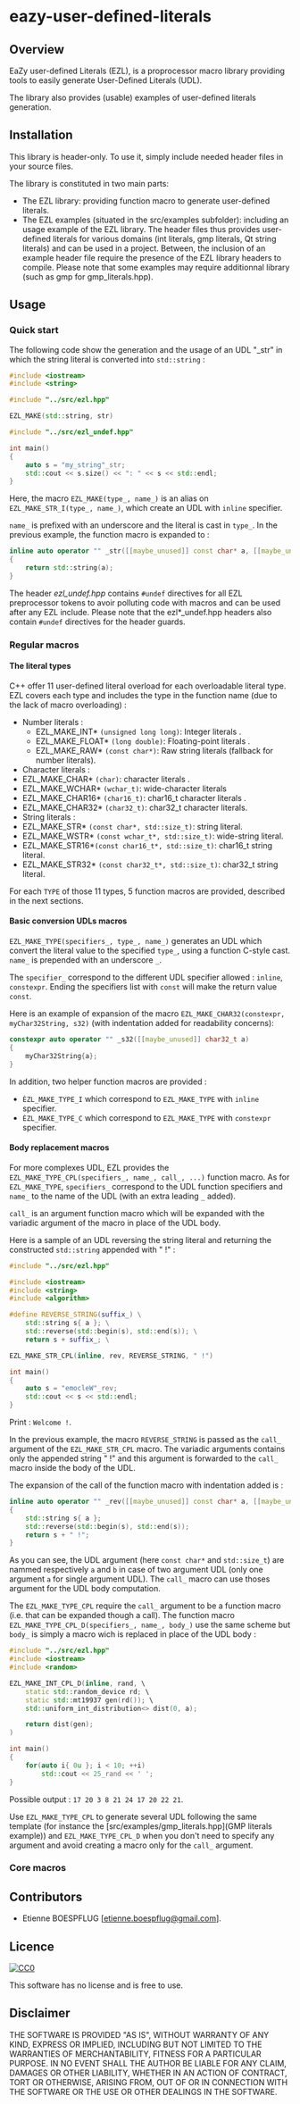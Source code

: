 # eazy-user-defined-literals

## Overview

EaZy user-defined Literals (EZL), is a proprocessor macro library providing tools to easily generate User-Defined Literals (UDL).

The library also provides (usable) examples of user-defined literals generation.

## Installation

This library is header-only. To use it, simply include needed header files in your source files.

The library is constituted in two main parts:
 - The EZL library: providing function macro to generate user-defined literals.
 - The EZL examples (situated in the src/examples subfolder): including an usage example of the EZL library. The header files thus provides user-defined literals for various domains (int literals, gmp literals, Qt string literals) and can be used in a project. Between, the inclusion of an example header file require the presence of the EZL library headers to compile. Please note that some examples  may require additionnal library (such as gmp for gmp_literals.hpp).

## Usage

### Quick start

The following code show the generation and the usage of an UDL "_str" in which the string literal is converted into ```std::string``` :

```c++
#include <iostream>
#include <string>

#include "../src/ezl.hpp"

EZL_MAKE(std::string, str)

#include "../src/ezl_undef.hpp"

int main()
{
    auto s = "my_string"_str;
    std::cout << s.size() << ": " << s << std::endl;
}
```

Here, the macro ```EZL_MAKE(type_, name_)``` is an alias on ```EZL_MAKE_STR_I(type_, name_)```, which create an UDL with ```inline``` specifier.

```name_``` is prefixed with an underscore and the literal is cast in ```type_```. In the previous example, the function macro is expanded to :

```c++
inline auto operator "" _str([[maybe_unused]] const char* a, [[maybe_unused]] std::size_t b)
{
    return std::string(a);
}
```

The header *ezl_undef.hpp* contains ```#undef``` directives for all EZL preprocessor tokens to avoir polluting code with macros and can be used after any EZL include. Please note that the ezl*_undef.hpp headers also contain ```#undef``` directives for the header guards.

### Regular macros

#### The literal types

C++ offer 11 user-defined literal overload for each overloadable literal type. EZL covers each type and includes the type in the function name (due to the lack of macro overloading) :

 - Number literals :
    - EZL_MAKE_INT\* ```(unsigned long long)```: Integer literals .
    - EZL_MAKE_FLOAT\* ```(long double)```: Floating-point literals .
    - EZL_MAKE_RAW\* ```(const char*)```: Raw string literals (fallback for number literals).
 - Character literals :
  - EZL_MAKE_CHAR\* ```(char)```: character literals .
  - EZL_MAKE_WCHAR\* ```(wchar_t)```: wide-character literals
  - EZL_MAKE_CHAR16\* ```(char16_t)```: char16_t character literals .
  - EZL_MAKE_CHAR32\* ```(char32_t)```: char32_t character literals.
 - String literals :
  - EZL_MAKE_STR\* ```(const char*, std::size_t)```: string literal.
  - EZL_MAKE_WSTR\* ```(const wchar_t*, std::size_t)```: wide-string literal.
  - EZL_MAKE_STR16\*```(const char16_t*, std::size_t)```: char16_t string literal.
  - EZL_MAKE_STR32\*  ```(const char32_t*, std::size_t)```: char32_t string literal.

For each ```TYPE``` of those 11 types, 5 function macros are provided, described in the next sections.

#### Basic conversion UDLs macros

```EZL_MAKE_TYPE(specifiers_, type_, name_)``` generates an UDL which convert the literal value to the specified ```type_```, using a function C-style cast. ```name_``` is prepended with an underscore ```_```.

The ```specifier_``` correspond to the different UDL specifier allowed : ```inline```, ```constexpr```. Ending the specifiers list with ```const``` will make the return value ```const```.

Here is an example of expansion of the macro ```EZL_MAKE_CHAR32(constexpr, myChar32String, s32)``` (with indentation added for readability concerns):

```c++
constexpr auto operator "" _s32([[maybe_unused]] char32_t a)
{
    myChar32String{a};
}
```

In addition, two helper function macros are provided :
 - ```ÈZL_MAKE_TYPE_I``` which correspond to ```EZL_MAKE_TYPE``` with ```inline``` specifier.
 - ```ÈZL_MAKE_TYPE_C``` which correspond to ```EZL_MAKE_TYPE``` with ```constexpr``` specifier.

#### Body replacement macros

For more complexes UDL, EZL provides the ```EZL_MAKE_TYPE_CPL(specifiers_, name_, call_, ...)``` function macro. As for ```EZL_MAKE_TYPE```, ```specifiers_``` correspond to the UDL function specifiers and ```name_``` to the name of the UDL (with an extra leading ```_``` added).

```call_``` is an argument function macro which will be expanded with the variadic argument of the macro in place of the UDL body.

Here is a sample of an UDL reversing the string literal and returning the constructed ```std::string``` appended with " !" :

```c++
#include "../src/ezl.hpp"

#include <iostream>
#include <string>
#include <algorithm>

#define REVERSE_STRING(suffix_) \
    std::string s{ a }; \
    std::reverse(std::begin(s), std::end(s)); \
    return s + suffix_; \

EZL_MAKE_STR_CPL(inline, rev, REVERSE_STRING, " !")

int main()
{
    auto s = "emocleW"_rev;
    std::cout << s << std::endl;
}
```

Print : ```Welcome !```.

In the previous example, the macro ```REVERSE_STRING``` is passed as the ```call_``` argument of the ```EZL_MAKE_STR_CPL``` macro. The variadic arguments contains only the appended string " !" and this argument is forwarded to the ```call_``` macro inside the body of the UDL.

The expansion of the call of the function macro with indentation added is :

```c++
inline auto operator "" _rev([[maybe_unused]] const char* a, [[maybe_unused]] std::size_t b)
{
    std::string s{ a };
    std::reverse(std::begin(s), std::end(s));
    return s + " !";
}
```

As you can see, the UDL argument (here ```const char*``` and ```std::size_t```) are nammed respectively ```a``` and ```b``` in case of two argument UDL (only one argument ```a``` for single argument UDL). The ```call_``` macro can use thoses argument for the UDL body computation.

The ```EZL_MAKE_TYPE_CPL``` require the ```call_``` argument to be a function macro (i.e. that can be expanded though a call). The function macro ```EZL_MAKE_TYPE_CPL_D(specifiers_, name_, body_)``` use the same scheme but ```body_``` is simply a macro wich is replaced in place of the UDL body :

```c++
#include "../src/ezl.hpp"
#include <iostream>
#include <random>

EZL_MAKE_INT_CPL_D(inline, rand, \
    static std::random_device rd; \
    static std::mt19937 gen(rd()); \
    std::uniform_int_distribution<> dist(0, a);

    return dist(gen);
)

int main()
{
    for(auto i{ 0u }; i < 10; ++i)
        std::cout << 25_rand << ' ';
}
```

Possible output : ```17 20 3 8 21 24 17 20 22 21```.

Use ```EZL_MAKE_TYPE_CPL``` to generate several UDL following the same template (for instance the [src/examples/gmp_literals.hpp](GMP literals example)) and ```EZL_MAKE_TYPE_CPL_D``` when you don't need to specify any argument and avoid creating a macro only for the ```call_``` argument.



### Core macros

## Contributors

 - Etienne BOESPFLUG [etienne.boespflug@gmail.com].

## Licence

[![CC0](https://licensebuttons.net/p/zero/1.0/88x31.png)](http://creativecommons.org/publicdomain/zero/1.0/)

This software has no license and is free to use.

## Disclaimer

THE SOFTWARE IS PROVIDED "AS IS", WITHOUT WARRANTY OF ANY KIND, EXPRESS OR IMPLIED, INCLUDING BUT NOT LIMITED TO THE WARRANTIES OF MERCHANTABILITY, FITNESS FOR A PARTICULAR PURPOSE. IN NO EVENT SHALL THE AUTHOR BE LIABLE FOR ANY CLAIM, DAMAGES OR OTHER LIABILITY, WHETHER IN AN ACTION OF CONTRACT, TORT OR OTHERWISE, ARISING FROM, OUT OF OR IN CONNECTION WITH THE SOFTWARE OR THE USE OR OTHER DEALINGS IN THE SOFTWARE.
